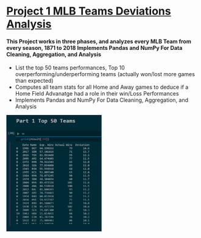  
# [Project 1 MLB Teams Deviations Analysis](https://github.com/YussofKazmi/MLB-Deviations-Project)

#### This Project works in three phases, and analyzes every MLB Team from every season, 1871 to 2018 Implements Pandas and NumPy For Data Cleaning, Aggregation, and Analysis
* List the top 50 teams performances, Top 10 overperforming/underperforming teams (actually won/lost more games than expected)
* Computes all team stats for all Home and Away games to deduce if a Home Field Advanatge had a role in their win/Loss Performances
* Implements Pandas and NumPy For Data Cleaning, Aggregation, and Analysis

<img src="https://github.com/YussofKazmi/MLB-Deviations-Project/blob/main/MLBProject5Capture.PNG" width="250">
